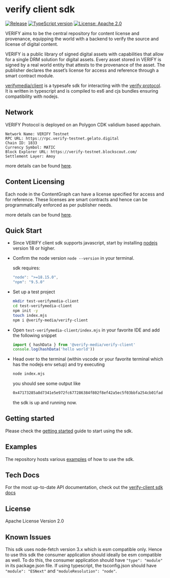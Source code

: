 # verify client sdk

[![Release][gha-badge]][gha-ci] [![TypeScript version][ts-badge]][typescript-5-0]
[![License: Apache 2.0][license-badge]][license]

[gha-ci]: https://github.com/verify-media/verify-client/actions/workflows/release.yml
[gha-badge]: https://github.com/verify-media/verify-client/actions/workflows/release.yml/badge.svg
[ts-badge]: https://img.shields.io/badge/TypeScript-5.0-blue.svg
[typescript-5-0]: https://devblogs.microsoft.com/typescript/announcing-typescript-5-0/
[license-badge]: https://img.shields.io/badge/license-Apache_2.0-blue.svg
[license]: https://github.com/superical/ethers-decode-error/blob/main/LICENSE

VERIFY aims to be the central repository for content license and provenance, equipping the world with a backend to verify the source and license of digital content.

VERIFY is a public library of signed digital assets with capabilities that allow for a single DRM solution for digital assets. Every asset stored in VERIFY is signed by a real world entity that attests to the provenance of the asset. The publisher declares the asset’s license for access and reference through a smart contract module.

[verifymedia/client](https://www.npmjs.com/package/@verify-media/verify-client) is a typesafe sdk for interacting with the [verify protocol](https://www.verifymedia.com/). It is written in typescript and is compiled to es6 and cjs bundles ensuring compatibility with nodejs.

## Network
VERIFY Protocol is deployed on an Polygon CDK validium based appchain. 

```
Network Name: VERIFY Testnet
RPC URL: https://rpc.verify-testnet.gelato.digital
Chain ID: 1833
Currency Symbol: MATIC
Block Explorer URL: https://verify-testnet.blockscout.com/
Settlement Layer: Amoy 
```

more details can be found [here](https://docs.verifymedia.com/verify-testnet).

## Content Licensing

Each node in the ContentGraph can have a license specified for access and for reference. These licenses are smart contracts and hence can be programmatically enforced as per publisher needs.

more details can be found [here](https://docs.verifymedia.com/licensing).


## Quick Start

- Since VERIFY client sdk supports javascript, start by installing [nodejs](https://nodejs.org/en) version 18 or higher.
- Confirm the node version `node --version` in your terminal.

  sdk requires:
    ```javascript
    "node": ">=18.15.0",
    "npm": "9.5.0"
    ```
- Set up a test project

  ```bash
  mkdir test-verifymedia-client
  cd test-verifymedia-client
  npm init -y
  touch index.mjs
  npm i @verify-media/verify-client
  ```

- Open `test-verifymedia-client/index.mjs` in your favorite IDE and add the following snippet

  ```javascript
  import { hashData } from '@verify-media/verify-client'
  console.log(hashData('hello world'))
  ```

- Head over to the terminal (within vscode or your favorite terminal which has the nodejs env setup) and try executing
  ```bash
  node index.mjs
  ```
  you should see some output like
  ```bash
  0x47173285a8d7341e5e972fc677286384f802f8ef42a5ec5f03bbfa254cb01fad
  ```
  the sdk is up and running now.

## Getting started

Please check the [getting started](https://github.com/verify-media/verify-client/blob/main/GETTING_STARTED.md) guide to start using the sdk.

## Examples

The repository hosts various [examples](https://github.com/verify-media/verify-client/tree/main/example) of how to use the sdk.

## Tech Docs

For the most up-to-date API documentation, check out the [verify-client sdk docs](https://sdk.verifymedia.com/)


## License

Apache License Version 2.0

## Known Issues
This sdk uses node-fetch version 3.x which is esm compatible only. Hence to use this sdk the consumer application should ideally be esm compatible as well. To do this, the consumer application should have `"type": "module"` in its package.json file. If using typescript, the tsconfig.json should have `"module": "ESNext"` and `"moduleResolution": "node"`.